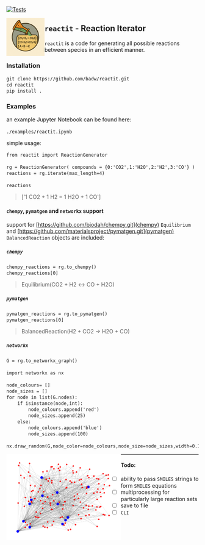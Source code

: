 [![Tests](https://github.com/badw/reactit/actions/workflows/tests.yml/badge.svg)](https://github.com/badw/reactit/actions/workflows/tests.yml)


<img src="./static/reactit.png" width="100" align="left" alt="Generated by ChatGPT">


## `reactit` -  Reaction Iterator 

`reactit` is a code for generating all possible reactions between species in an efficient manner.


### Installation 

```
git clone https://github.com/badw/reactit.git 
cd reactit 
pip install . 
```

### Examples 

an example Jupyter Notebook can be found here: 


`./examples/reactit.ipynb`


simple usage: 

```
from reactit import ReactionGenerator

rg = ReactionGenerator( compounds = {0:'CO2',1:'H2O',2:'H2',3:'CO'} )
reactions = rg.iterate(max_length=4)

reactions
```

> ['1 CO2 + 1 H2 = 1 H2O + 1 CO']


#### `chempy`, `pymatgen` and `networkx` support 

support for [https://github.com/bjodah/chempy.git](chempy) `Equilibrium` and [https://github.com/materialsproject/pymatgen.git](pymatgen) `BalancedReaction` objects are included: 

##### `chempy`
```
chempy_reactions = rg.to_chempy()
chempy_reactions[0]
```
> Equilibrium(CO2 + H2 ↔ CO + H2O)


##### `pymatgen`
```
pymatgen_reactions = rg.to_pymatgen()
pymatgen_reactions[0]
```
> BalancedReaction(H2 + CO2 -> H2O + CO)



##### `networkx`
```
G = rg.to_networkx_graph()

import networkx as nx 

node_colours= []
node_sizes = []
for node in list(G.nodes):
    if isinstance(node,int):
        node_colours.append('red')
        node_sizes.append(25)
    else:
        node_colours.append('blue')
        node_sizes.append(100)

nx.draw_random(G,node_color=node_colours,node_size=node_sizes,width=0.1)
```
<img src="./static/networkx.png" width="300" align="left" alt="networkx graph generated from reactit">

---

#### Todo: 
- [ ] ability to pass `SMILES` strings to form `SMILES` equations 
- [ ] multiprocessing for particularly large reaction sets
- [ ] save to file 
- [ ] `CLI`
